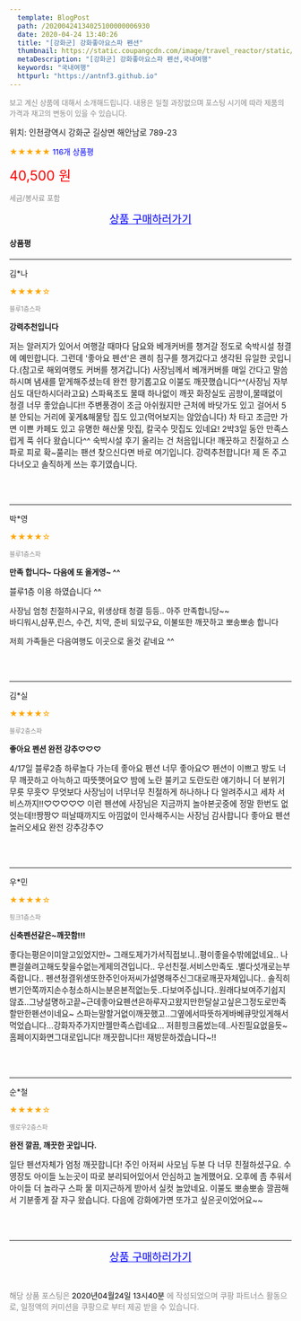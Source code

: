 ```yaml
---
  template: BlogPost
  path: /20200424134025100000006930
  date: 2020-04-24 13:40:26
  title: "[강화군] 강화좋아요스파 펜션"
  thumbnail: https://static.coupangcdn.com/image/travel_reactor/static/booking/image/pension/ddnayo/97a510cf-58f4-4585-b04e-da39910d846c.jpg
  metaDescription: "[강화군] 강화좋아요스파 펜션,국내여행"
  keywords: "국내여행"
  httpurl: "https://antnf3.github.io"
---
```

  
<span style="color: #888;font-size:0.8rem">보고 계신 상품에 대해서 소개해드립니다.
내용은 일절 과장없으며 포스팅 시기에 따라 제품의 가격과 재고의 변동이 있을 수 있습니다.</span>
  
<span style="font-size: 0.9rem;">위치: 인천광역시 강화군 길상면 해안남로 789-23</span>
  
<span style="color: orange;">★★★★★</span> <span style="color: blue;font-size: 0.85rem;">116개 상품평</span>
  
<span style="color: red;font-size: 1.5rem;">40,500 원</span>
  
<span style="color: #888;font-size:0.8rem">세금/봉사료 포함</span>





<p align="center"><a href="http://me2.do/IIxPI8Ir" style="font-size: 1.2rem; color: blue;">상품 구매하러가기</a></p>

#### 상품평
  
---
  
김*나
    
<span style="color: orange;">★★★★☆</span>
    
<span style="color: #888;font-size:0.7rem">블루1층스파</span>
    
<span style="font-size:0.85rem">**강력추천입니다**</span>
    
<span style="font-size: 0.9rem;">저는 알러지가 있어서 여행갈 때마다 담요와 베개커버를 챙겨갈 정도로 숙박시설 청결에 예민합니다.
그런데 '좋아요 펜션'은 괜히 침구를 챙겨갔다고 생각된 유일한 곳입니다.(참고로 해외여행도 커버를 챙겨갑니다)
사장님께서 베개커버를 매일 간다고 말씀하시며 냄새를 맡게해주셨는데 완전 향기롭고요 이불도 깨끗했습니다^^(사장님 자부심도 대단하시더라고요)
스파욕조도 물때 하나없이 깨끗
화장실도 곰팡이,물때없이 청결
너무 좋았습니다!!
주변풍경이 조금 아쉬웠지만 근처에 바닷가도 있고 걸어서 5분 안되는 거리에 꽃게&해물탕 집도 있고(먹어보지는 않았습니다) 차 타고 조금만 가면 이쁜 카페도 있고 유명한 해산물 맛집, 칼국수 맛집도 있네요!
2박3일 동안 만족스럽게 푹 쉬다 왔습니다^^
숙박시설 후기 올리는 건 처음입니다!
깨끗하고 친절하고 스파로 피로 확~풀리는 팬션 찾으신다면 바로 여기입니다.
강력추천합니다! 제 돈 주고 다녀오고 솔직하게 쓰는 후기였습니다.</span>
    
<br>
<br>

---
  
박*영
    
<span style="color: orange;">★★★★☆</span>
    
<span style="color: #888;font-size:0.7rem">블루1층스파</span>
    
<span style="font-size:0.85rem">**만족 합니다~ 다음에 또 올게영~ ^^**</span>
    
<span style="font-size: 0.9rem;">블루1층 이용 하였습니다 ^^

사장님 엄청 친절하시구요, 위생상태 청결 등등..
아주 만족합니당~~   
바디워시,샴푸,린스, 수건, 치약, 준비 되있구요,
이불또한 깨끗하고 뽀송뽀송 합니다

저희 가족들은 다음여행도 이곳으로 
올것 같네요 ^^</span>
    
<br>
<br>

---
  
김*실
    
<span style="color: orange;">★★★★☆</span>
    
<span style="color: #888;font-size:0.7rem">블루2층스파</span>
    
<span style="font-size:0.85rem">**좋아요 펜션 완전 강추♡♡♡**</span>
    
<span style="font-size: 0.9rem;">4/17일 블루2층 하루놀다 가는데
좋아요 펜션 너무 좋아요♡
펜션이 이쁘고 방도 너무 깨끗하고 아늑하고 따뜻햇어요♡
밤에 노란 불키고 도란도란 얘기하니 더 분위기 무릇 무흣♡
무엇보다 사장님이 너무너무 친절하게 하나하나 다 알려주시고
세차 서비스까지!!♡♡♡♡♡
이런 펜션에 사장님은  지금까지 놀아본곳중에 정말 한번도 없엇는데!!짱짱♡
떠날때까지도 아낌없이 인사해주시는 사장님 감사합니다
좋아요 펜션 놀러오세요  완전 강추강추♡</span>
    
<br>
<br>

---
  
우*민
    
<span style="color: orange;">★★★★☆</span>
    
<span style="color: #888;font-size:0.7rem">핑크1층스파</span>
    
<span style="font-size:0.85rem">**신축펜션같은~깨끗함!!!**</span>
    
<span style="font-size: 0.9rem;">좋다는평은이미알고있었지만~ 그래도제가가서직접보니..평이좋을수밖에없네요..
나쁜걸쓸려고해도찾을수없는게제의견입니다..
우선친절.서비스만족도  .별다섯개로는부족합니다..
펜션청결위생또한주인아저씨가설명해주신그대로깨끗자체입니다..
솔직히변기안쪽까지손수청소하시는분은본적없는듯..다보여주십니다..원래다보여주기쉽지않죠..그냥설명하고끝~근데좋아요펜션은하루자고왔지만한달살고싶은그정도로만족할만한펜션이네요~
스파는말할거없이깨끗했고..그옆에서따뜻하게바베큐맛있게해서먹었습니다...강화자주가지만젤만족스럽네요...
저흰핑크룸썼는데..사진필요없을듯~홈페이지화면그대로입니다!
깨끗합니다!!
재방문하겠습니다~!!</span>
    
<br>
<br>

---
  
순*철
    
<span style="color: orange;">★★★★☆</span>
    
<span style="color: #888;font-size:0.7rem">옐로우2층스파</span>
    
<span style="font-size:0.85rem">**완전 깔끔, 깨끗한 곳입니다.**</span>
    
<span style="font-size: 0.9rem;">일단 펜션자체가 엄청 깨끗합니다!
주인 아저씨 사모님 두분 다 너무 친절하셨구요.
수영장도 아이들 노는곳이 따로 분리되어있어서 안심하고 놀게했어요.  오후에 좀 추워서 아이들 더 놀라구 스파 물 미지근하게 받아서 실컷 놀았네요.  이불도 뽀송뽀송 깔끔해서 기분좋게 잘 자구 왔습니다.
다음에 강화에가면 또가고 싶은곳이었어요~~</span>
    
<br>
<br>


  
---
  
<p align="center"><a href="http://me2.do/IIxPI8Ir" style="font-size: 1.2rem; color: blue;">상품 구매하러가기</a></p>
  
<br>
  
<span style="font-size: 0.85rem; color: #888;">해당 상품 포스팅은 <span style="color: #000;"> 2020년04월24일 13시40분 </span> 에 작성되었으며 쿠팡 파트너스 활동으로, 일정액의 커미션을 쿠팡으로 부터 제공 받을 수 있습니다.</span>
